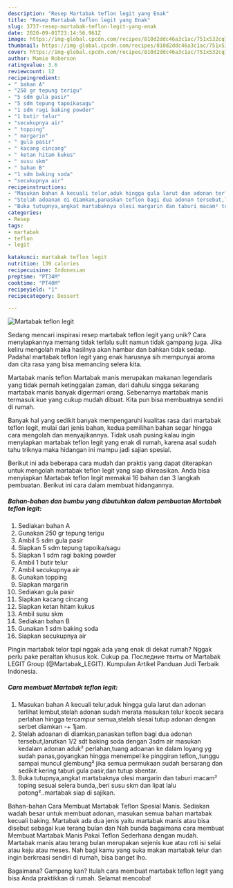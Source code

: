 ```yaml
---
description: "Resep Martabak teflon legit yang Enak"
title: "Resep Martabak teflon legit yang Enak"
slug: 3737-resep-martabak-teflon-legit-yang-enak
date: 2020-09-01T23:14:56.961Z
image: https://img-global.cpcdn.com/recipes/810d2ddc46a3c1ac/751x532cq70/martabak-teflon-legit-foto-resep-utama.jpg
thumbnail: https://img-global.cpcdn.com/recipes/810d2ddc46a3c1ac/751x532cq70/martabak-teflon-legit-foto-resep-utama.jpg
cover: https://img-global.cpcdn.com/recipes/810d2ddc46a3c1ac/751x532cq70/martabak-teflon-legit-foto-resep-utama.jpg
author: Mamie Roberson
ratingvalue: 3.6
reviewcount: 12
recipeingredient:
- " bahan A"
- "250 gr tepung terigu"
- "5 sdm gula pasir"
- "5 sdm tepung tapoikasagu"
- "1 sdm ragi baking powder"
- "1 butir telur"
- "secukupnya air"
- " topping"
- " margarin"
- " gula pasir"
- " kacang cincang"
- " ketan hitam kukus"
- " susu skm"
- " bahan B"
- "1 sdm baking soda"
- "secukupnya air"
recipeinstructions:
- "Masukan bahan A kecuali telur,aduk hingga gula larut dan adonan terlihat lembut,stelah adonan sudah merata masukan telur kocok secara perlahan hingga tercampur semua,stelah slesai tutup adonan dengan serbet diamkan -+ 1jam."
- "Stelah adoanan di diamkan,panaskan teflon bagi dua adonan tersebut,larutkan 1/2 sdt baking soda dengan 3sdm air masukan kedalam adonan aduk² perlahan,tuang adoanan ke dalam loyang yg sudah panas,goyangkan hingga menempel ke pinggiran teflon,,tunggu sampai muncul glembung² jika semua permukaan sudah bersarang dan sedikit kering taburi gula pasir,dan tutup sbentar."
- "Buka tutupnya,angkat martabaknya olesi margarin dan taburi macam² toping sesuai selera bunda,,beri susu skm dan lipat lalu potong²..martabak siap di sajikan."
categories:
- Resep
tags:
- martabak
- teflon
- legit

katakunci: martabak teflon legit 
nutrition: 139 calories
recipecuisine: Indonesian
preptime: "PT34M"
cooktime: "PT40M"
recipeyield: "1"
recipecategory: Dessert

---
```



![Martabak teflon legit](https://img-global.cpcdn.com/recipes/810d2ddc46a3c1ac/751x532cq70/martabak-teflon-legit-foto-resep-utama.jpg)

Sedang mencari inspirasi resep martabak teflon legit yang unik? Cara menyiapkannya memang tidak terlalu sulit namun tidak gampang juga. Jika keliru mengolah maka hasilnya akan hambar dan bahkan tidak sedap. Padahal martabak teflon legit yang enak harusnya sih mempunyai aroma dan cita rasa yang bisa memancing selera kita.

Martabak manis teflon Martabak manis merupakan makanan legendaris yang tidak pernah ketinggalan zaman, dari dahulu singga sekarang martabak manis banyak digermari orang. Sebenarnya martabak manis termasuk kue yang cukup mudah dibuat. Kita pun bisa membuatnya sendiri di rumah.

Banyak hal yang sedikit banyak mempengaruhi kualitas rasa dari martabak teflon legit, mulai dari jenis bahan, kedua pemilihan bahan segar hingga cara mengolah dan menyajikannya. Tidak usah pusing kalau ingin menyiapkan martabak teflon legit yang enak di rumah, karena asal sudah tahu triknya maka hidangan ini mampu jadi sajian spesial.


Berikut ini ada beberapa cara mudah dan praktis yang dapat diterapkan untuk mengolah martabak teflon legit yang siap dikreasikan. Anda bisa menyiapkan Martabak teflon legit memakai 16 bahan dan 3 langkah pembuatan. Berikut ini cara dalam membuat hidangannya.

<!--inarticleads1-->

##### Bahan-bahan dan bumbu yang dibutuhkan dalam pembuatan Martabak teflon legit:

1. Sediakan  bahan A
1. Gunakan 250 gr tepung terigu
1. Ambil 5 sdm gula pasir
1. Siapkan 5 sdm tepung tapoika/sagu
1. Siapkan 1 sdm ragi baking powder
1. Ambil 1 butir telur
1. Ambil secukupnya air
1. Gunakan  topping
1. Siapkan  margarin
1. Sediakan  gula pasir
1. Siapkan  kacang cincang
1. Siapkan  ketan hitam kukus
1. Ambil  susu skm
1. Sediakan  bahan B
1. Gunakan 1 sdm baking soda
1. Siapkan secukupnya air


Pingin martabak telor tapi nggak ada yang enak di dekat rumah? Nggak perlu pake peraltan khusus kok. Cukup pa. Последние твиты от Martabak LEGIT Group (@Martabak_LEGIT). Kumpulan Artikel Panduan Judi Terbaik Indonesia. 

<!--inarticleads2-->

##### Cara membuat Martabak teflon legit:

1. Masukan bahan A kecuali telur,aduk hingga gula larut dan adonan terlihat lembut,stelah adonan sudah merata masukan telur kocok secara perlahan hingga tercampur semua,stelah slesai tutup adonan dengan serbet diamkan -+ 1jam.
1. Stelah adoanan di diamkan,panaskan teflon bagi dua adonan tersebut,larutkan 1/2 sdt baking soda dengan 3sdm air masukan kedalam adonan aduk² perlahan,tuang adoanan ke dalam loyang yg sudah panas,goyangkan hingga menempel ke pinggiran teflon,,tunggu sampai muncul glembung² jika semua permukaan sudah bersarang dan sedikit kering taburi gula pasir,dan tutup sbentar.
1. Buka tutupnya,angkat martabaknya olesi margarin dan taburi macam² toping sesuai selera bunda,,beri susu skm dan lipat lalu potong²..martabak siap di sajikan.


Bahan-bahan Cara Membuat Martabak Teflon Spesial Manis. Sediakan wadah besar untuk membuat adonan, masukan semua bahan martabak kecuali baking. Martabak ada dua jenis yaitu martabak manis atau bisa disebut sebagai kue terang bulan dan Nah bunda bagaimana cara membuat Membuat Martabak Manis Pakai Teflon Sederhana dengan mudah. Martabak manis atau terang bulan merupakan sejenis kue atau roti isi selai atau keju atau meses. Nah bagi kamu yang suka makan martabak telur dan ingin berkreasi sendiri di rumah, bisa banget lho. 

Bagaimana? Gampang kan? Itulah cara membuat martabak teflon legit yang bisa Anda praktikkan di rumah. Selamat mencoba!
